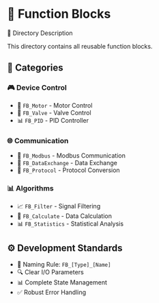 # 🧩 Function Blocks

<div align="center>
<!-- ...language switcher... -->
</div>

## 📑 Directory Description
This directory contains all reusable function blocks.

## 📂 Categories
### 🎮 Device Control
- 🚀 `FB_Motor` - Motor Control
- 🔄 `FB_Valve` - Valve Control
- 📊 `FB_PID` - PID Controller

### 🌐 Communication
- 🔌 `FB_Modbus` - Modbus Communication
- 💾 `FB_DataExchange` - Data Exchange
- 🔄 `FB_Protocol` - Protocol Conversion

### 📊 Algorithms
- 📈 `FB_Filter` - Signal Filtering
- 🔢 `FB_Calculate` - Data Calculation
- 📊 `FB_Statistics` - Statistical Analysis

## ⚙️ Development Standards
- 📌 Naming Rule: `FB_[Type]_[Name]`
- 🔍 Clear I/O Parameters
- 📊 Complete State Management
- ✅ Robust Error Handling